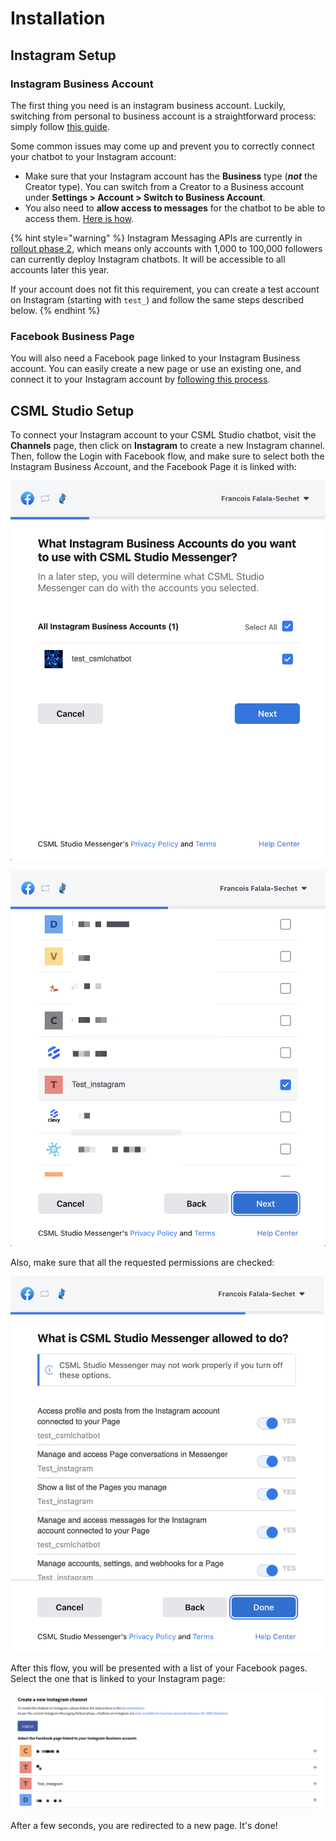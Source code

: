 # Installation

## Instagram Setup

### Instagram Business Account

The first thing you need is an instagram business account. Luckily, switching from personal to business account is a straightforward process: simply follow [this guide](https://www.facebook.com/business/help/502981923235522).

Some common issues may come up and prevent you to correctly connect your chatbot to your Instagram account:

* Make sure that your Instagram account has the **Business** type \(_**not**_ the Creator type\). You can switch from a Creator to a Business account under **Settings &gt; Account &gt; Switch to Business Account**.
* You also need to **allow access to messages** for the chatbot to be able to access them. [Here is how](https://www.facebook.com/help/instagram/791161338412168).

{% hint style="warning" %}
Instagram Messaging APIs are currently in [rollout phase 2](https://developers.facebook.com/docs/messenger-platform/instagram/rollout), which means only accounts with 1,000 to 100,000 followers can currently deploy Instagram chatbots. It will be accessible to all accounts later this year.

If your account does not fit this requirement, you can create a test account on Instagram \(starting with `test_`\) and follow the same steps described below.
{% endhint %}

### Facebook Business Page

You will also need a Facebook page linked to your Instagram Business account. You can easily create a new page or use an existing one, and connect it to your Instagram account by [following this process](https://www.facebook.com/help/1148909221857370).

## CSML Studio Setup

To connect your Instagram account to your CSML Studio chatbot, visit the **Channels** page, then click on **Instagram** to create a new Instagram channel. Then, follow the Login with Facebook flow, and make sure to select both the Instagram Business Account, and the Facebook Page it is linked with:

![](../../.gitbook/assets/image%20%28116%29.png)

![](../../.gitbook/assets/image%20%28110%29.png)

Also, make sure that all the requested permissions are checked:

![](../../.gitbook/assets/image%20%28106%29.png)

After this flow, you will be presented with a list of your Facebook pages. Select the one that is linked to your Instagram page:

![](../../.gitbook/assets/image%20%28107%29.png)

After a few seconds, you are redirected to a new page. It's done!

